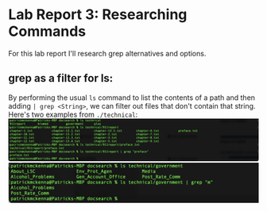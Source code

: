 # Lab Report 3: Researching Commands
For this lab report I'll research grep alternatives and options. 

## grep as a filter for ls: 
By performing the usual `ls` command to list the contents of a path and then adding `| grep <String>`, we can filter out files that don't contain that string. Here's two examples from `./technical`: 
![Image1](grepfilter.png) 
![Image2](grepfilterGovernment.png)
